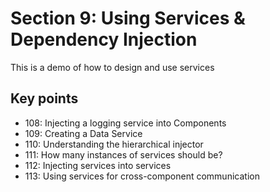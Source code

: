 # Section 9: Using Services & Dependency Injection

This is a demo of how to design and use services

## Key points

* 108: Injecting a logging service into Components
* 109: Creating a Data Service
* 110: Understanding the hierarchical injector
* 111: How many instances of services should be?
* 112: Injecting services into services
* 113: Using services for cross-component communication

